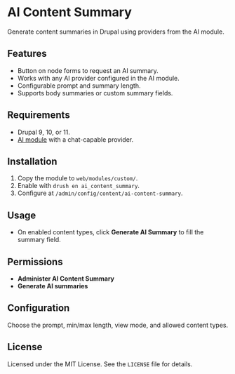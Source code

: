 # AI Content Summary

Generate content summaries in Drupal using providers from the AI module.

## Features
- Button on node forms to request an AI summary.
- Works with any AI provider configured in the AI module.
- Configurable prompt and summary length.
- Supports body summaries or custom summary fields.

## Requirements
- Drupal 9, 10, or 11.
- [AI module](https://www.drupal.org/project/ai) with a chat-capable provider.

## Installation
1. Copy the module to `web/modules/custom/`.
2. Enable with `drush en ai_content_summary`.
3. Configure at `/admin/config/content/ai-content-summary`.

## Usage
- On enabled content types, click **Generate AI Summary** to fill the summary field.

## Permissions
- **Administer AI Content Summary**
- **Generate AI summaries**

## Configuration
Choose the prompt, min/max length, view mode, and allowed content types.

## License
Licensed under the MIT License. See the `LICENSE` file for details.

